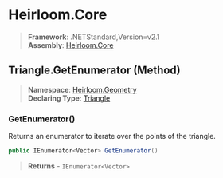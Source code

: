 # Heirloom.Core

> **Framework**: .NETStandard,Version=v2.1  
> **Assembly**: [Heirloom.Core][0]

## Triangle.GetEnumerator (Method)

> **Namespace**: [Heirloom.Geometry][0]  
> **Declaring Type**: [Triangle][1]

### GetEnumerator()

Returns an enumerator to iterate over the points of the triangle.

```cs
public IEnumerator<Vector> GetEnumerator()
```

> **Returns** - `IEnumerator<Vector>`

[0]: ../../../Heirloom.Core.md
[1]: ../Triangle.md
